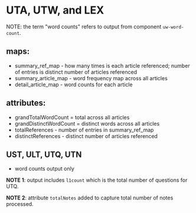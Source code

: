 # UTA, UTW, and LEX

NOTE: the term "word counts" refers to output from component `uw-word-count`.

## maps:
- summary_ref_map     - how many times is each article referenced; number of entries is distinct number of articles referenced
- summary_article_map - word frequency map across all articles
- detail_article_map  - word counts for each article 

## attributes:
- grandTotalWordCount = total across all articles
- grandDistinctWordCount = distinct words across all articles
- totalReferences - number of entries in summary_ref_map
- distinctReferences - distinct number of articles referenced



## UST, ULT, UTQ, UTN

- word counts output only

**NOTE 1**: output includes `l1count` which is the total number of questions for UTQ.

**NOTE 2**: attribute `totalNotes` added to capture total number of notes processed.
